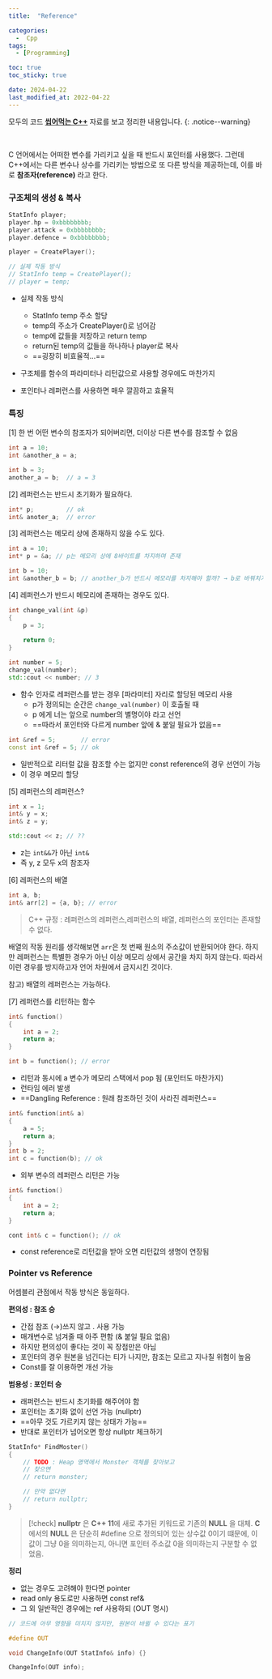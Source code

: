 ```yaml
---
title:  "Reference"

categories:
  -  Cpp
tags:
  - [Programming]

toc: true
toc_sticky: true

date: 2024-04-22
last_modified_at: 2022-04-22
---
```


모두의 코드 **[씹어먹는 C++](https://modoocode.com/135)** 자료를 보고 정리한 내용입니다.
{: .notice--warning}

<br>


C 언어에서는 어떠한 변수를 가리키고 싶을 때 반드시 포인터를 사용했다. 그런데 C++에서는 다른 변수나 상수를 가리키는 방법으로 또 다른 방식을 제공하는데, 이를 바로 **참조자(reference)** 라고 한다.

### 구조체의 생성 & 복사
``` C++
StatInfo player; 
player.hp = 0xbbbbbbbb;
player.attack = 0xbbbbbbbb; 
player.defence = 0xbbbbbbbb; 

player = CreatePlayer(); 

// 실제 작동 방식 
// StatInfo temp = CreatePlayer(); 
// player = temp;
```
- 실제 작동 방식
	- StatInfo temp 주소 할당
	- temp의 주소가 CreatePlayer()로 넘어감
	- temp에 값들을 저장하고 return temp
	- return된 temp의 값들을 하나하나 player로 복사
	- ==굉장히 비효율적...==

- 구조체를 함수의 파라미터나 리턴값으로 사용할 경우에도 마찬가지
- 포인터나 레퍼런스를 사용하면 매우 깔끔하고 효율적




### 특징

[1]  한 번 어떤 변수의 참조자가 되어버리면, 더이상 다른 변수를 참조할 수 없음
``` C++
int a = 10;
int &another_a = a;

int b = 3;
another_a = b;  // a = 3
```


[2] 레퍼런스는 반드시 초기화가 필요하다.
``` c++
int* p;         // ok
int& anoter_a;  // error
```


[3] 레퍼런스는 메모리 상에 존재하지 않을 수도 있다.
``` C++
int a = 10;
int* p = &a; // p는 메모리 상에 8바이트를 차지하며 존재

int b = 10;
int &another_b = b; // another_b가 반드시 메모리를 차지해야 할까? → b로 바꿔치기 하면 됨
```


[4] 레퍼런스가 반드시 메모리에 존재하는 경우도 있다.
``` c++
int change_val(int &p) 
{
	p = 3;
	
	return 0;
}

int number = 5;
change_val(number);
std::cout << number; // 3
```
- 함수 인자로 레퍼런스를 받는 경우 [파라미터] 자리로 할당된 메모리 사용
	- p가 정의되는 순간은 `change_val(number)` 이 호출될 때
	- p 에게 너는 앞으로 number의 별명이야 라고 선언
	- ==따라서 포인터와 다르게 number 앞에 & 붙일 필요가 없음==

``` C++
int &ref = 5;       // error
const int &ref = 5; // ok
```
- 일반적으로 리터럴 값을 참조할 수는 없지만 const reference의 경우 선언이 가능
- 이 경우 메모리 할당


[5] 레퍼런스의 레퍼런스?
``` C++
int x = 1;
int& y = x;
int& z = y;

std::cout << z; // ??
```
- z는 `int&&`가 아닌 `int&`
- 즉 y, z 모두 x의 참조자


[6] 레퍼런스의 배열
``` C++
int a, b;
int& arr[2] = {a, b}; // error
```

> C++ 규정 : 
> 레퍼런스의 레퍼런스,레퍼런스의 배열, 레퍼런스의 포인터는 존재할 수 없다.

배열의 작동 원리를 생각해보면 `arr`은 첫 번째 원소의 주소값이 반환되어야 한다. 하지만 레퍼런스는 특별한 경우가 아닌 이상 메모리 상에서 공간을 차지 하지 않는다. 따라서 이런 경우를 방지하고자 언어 차원에서 금지시킨 것이다.

참고) 배열의 레퍼런스는 가능하다.


[7] 레퍼런스를 리턴하는 함수
``` C++
int& function() 
{
	int a = 2;
	return a;
}

int b = function(); // error
```
- 리턴과 동시에 a 변수가 메모리 스택에서 pop 됨 (포인터도 마찬가지)
- 런타임 에러 발생
- ==Dangling Reference : 원래 참조하던 것이 사라진 레퍼런스==

``` C++
int& function(int& a)
{
	a = 5;
	return a;
}
int b = 2;
int c = function(b); // ok
```
- 외부 변수의 레퍼런스 리턴은 가능

``` C++
int& function() 
{
	int a = 2;
	return a;
}

cont int& c = function(); // ok
```
- const reference로 리턴값을 받아 오면 리턴값의 생명이 연장됨


### Pointer vs Reference

어셈블리 관점에서 작동 방식은 동일하다.

**편의성 : 참조 승**
- 간접 참조 (→)쓰지 않고 . 사용 가능
- 매개변수로 넘겨줄 때 아주 편함 (& 붙일 필요 없음)
- 하지만 편의성이 좋다는 것이 꼭 장점만은 아님
- 포인터의 경우 원본을 넘긴다는 티가 나지만, 참조는 모르고 지나칠 위험이 높음
- Const를 잘 이용하면 개선 가능

**범용성 : 포인터 승**
- 래퍼런스는 반드시 초기화를 해주어야 함
- 포인터는 초기화 없이 선언 가능 (nullptr)
- ==아무 것도 가르키지 않는 상태가 가능==
- 반대로 포인터가 넘어오면 항상 nullptr 체크하기

``` C++
StatInfo* FindMoster()
{
	// TODO : Heap 영역에서 Monster 객체를 찾아보고
	// 찾으면
	// return monster;

	// 만약 없다면
	// return nullptr;
}
```

>[!check]
>**nullptr** 은 **C++ 11**에 새로 추가된 키워드로 기존의 **NULL** 을 대체.
>**C** 에서의 **NULL** 은 단순히 #define 으로 정의되어 있는 상수값 0이기 떄문에, 이 값이 그냥 0을 의미하는지, 아니면 포인터 주소값 0을 의미하는지 구분할 수 없었음.




**정리**
- 없는 경우도 고려해야 한다면 pointer
- read only 용도로만 사용하면 const ref&
- 그 외 일반적인 경우에는 ref 사용하되 (OUT 명시)
``` C++
// 코드에 아무 영향을 미치지 않지만, 원본이 바뀔 수 있다는 표기

#define OUT

void ChangeInfo(OUT StatInfo& info) {}

ChangeInfo(OUT info);
```


